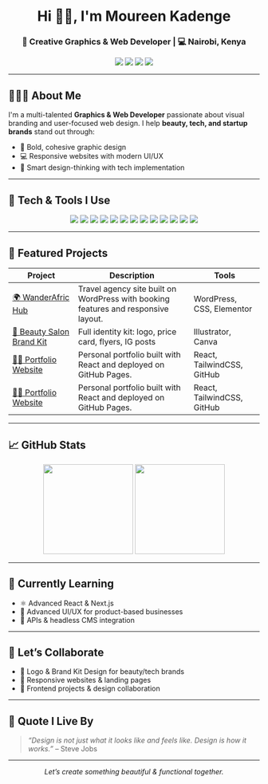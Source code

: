 <h1 align="center">Hi 👋🏽, I'm Moureen Kadenge</h1>
<h3 align="center">🎨 Creative Graphics & Web Developer | 💻 Nairobi, Kenya</h3>

<p align="center">
  <a href="mailto:moureen@example.com"><img src="https://img.shields.io/badge/Email-moureen@example.com-blue?style=flat&logo=gmail&logoColor=white"></a>
  <a href="https://linkedin.com/in/moureen-kadenge-199002374"><img src="https://img.shields.io/badge/LinkedIn-Connect-blue?style=flat&logo=linkedin"></a>
  <a href="https://github.com/moureenk"><img src="https://img.shields.io/badge/GitHub-@moureenk-black?style=flat&logo=github"></a>
  <a href="https://moureenportfolio.dev"><img src="https://img.shields.io/badge/Portfolio-Visit-green?style=flat&logo=google-chrome"></a>
</p>

---

## 👩🏽‍💻 About Me

I'm a multi-talented **Graphics & Web Developer** passionate about visual branding and user-focused web design. I help **beauty, tech, and startup brands** stand out through:

- 🎨 Bold, cohesive graphic design
- 💻 Responsive websites with modern UI/UX
- 🧠 Smart design-thinking with tech implementation

---

## 🧰 Tech & Tools I Use

<p align="center">
  <img src="https://img.shields.io/badge/Canva-00C4CC?style=for-the-badge&logo=canva&logoColor=white" />
  <img src="https://img.shields.io/badge/Adobe%20Photoshop-31A8FF?style=for-the-badge&logo=Adobe-Photoshop&logoColor=white" />
  <img src="https://img.shields.io/badge/Adobe%20Illustrator-FF9A00?style=for-the-badge&logo=Adobe-Illustrator&logoColor=white" />
  <img src="https://img.shields.io/badge/Figma-F24E1E?style=for-the-badge&logo=figma&logoColor=white" />
  <img src="https://img.shields.io/badge/HTML5-E34F26?style=for-the-badge&logo=html5&logoColor=white" />
  <img src="https://img.shields.io/badge/CSS3-1572B6?style=for-the-badge&logo=css3&logoColor=white" />
  <img src="https://img.shields.io/badge/JavaScript-F7DF1E?style=for-the-badge&logo=javascript&logoColor=black" />
  <img src="https://img.shields.io/badge/React-61DAFB?style=for-the-badge&logo=react&logoColor=black" />
  <img src="https://img.shields.io/badge/Tailwind_CSS-38B2AC?style=for-the-badge&logo=tailwind-css&logoColor=white" />
  <img src="https://img.shields.io/badge/WordPress-21759B?style=for-the-badge&logo=wordpress&logoColor=white" />
  <img src="https://img.shields.io/badge/Git-F05032?style=for-the-badge&logo=git&logoColor=white" />
  <img src="https://img.shields.io/badge/GitHub-181717?style=for-the-badge&logo=github&logoColor=white" />
  <img src="https://img.shields.io/badge/VS%20Code-007ACC?style=for-the-badge&logo=visual-studio-code&logoColor=white" />
</p>

---

## 🚀 Featured Projects

| Project | Description | Tools |
|--------|-------------|--------|
| [🌍 WanderAfric Hub](https://wanderafric.dev) | Travel agency site built on WordPress with booking features and responsive layout. | WordPress, CSS, Elementor |
| [💅 Beauty Salon Brand Kit](#) | Full identity kit: logo, price card, flyers, IG posts | Illustrator, Canva |
| [🧑‍💻 Portfolio Website](https://github.com/moureenk/portfolio-site) | Personal portfolio built with React and deployed on GitHub Pages. | React, TailwindCSS, GitHub |
| [🧑‍💻 Portfolio Website](https://wig-client-site-sage.vercel.app) | Personal portfolio built with React and deployed on GitHub Pages. | React, TailwindCSS, GitHub |

---

## 📈 GitHub Stats

<p align="center">
  <img src="https://github-readme-stats.vercel.app/api?username=moureenk&show_icons=true&theme=radical" height="180"/>
  <img src="https://github-readme-stats.vercel.app/api/top-langs/?username=moureenk&layout=compact&theme=radical" height="180"/>
</p>

---

## 🌱 Currently Learning
- ⚛️ Advanced React & Next.js
- 🎨 Advanced UI/UX for product-based businesses
- 🔌 APIs & headless CMS integration

---

## 🤝 Let’s Collaborate
- 🔹 Logo & Brand Kit Design for beauty/tech brands  
- 🔹 Responsive websites & landing pages  
- 🔹 Frontend projects & design collaboration

---

## 💬 Quote I Live By
> *“Design is not just what it looks like and feels like. Design is how it works.”* – Steve Jobs

---

<p align="center">
  <i>Let’s create something beautiful & functional together.</i>  
</p>
